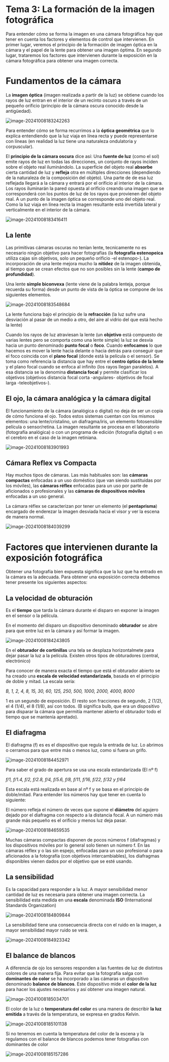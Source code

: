 # Tema 3: La formación de la imagen fotográfica

Para entender cómo se forma la imagen en una cámara fotográfica hay que tener en cuenta los factores y elementos de control que intervienen. En primer lugar, veremos el principio de la formación de imagen óptica en la cámara y el papel de la lente para obtener una imagen óptima. En segundo lugar, trataremos los factores que intervienen durante la exposición en la cámara fotográfica para obtener una imagen correcta.

# Fundamentos de la cámara

La **imagen óptica** (imagen realizada a partir de la luz) se obtiene cuando los rayos de luz entran en el interior de un recinto oscuro a través de un pequeño orificio (principio de la cámara oscura conocido desde la antigüedad).

![image-20241008183242263](img/image-20241008183242263.png)

Para entender cómo se forma recurrimos a la **óptica geométrica** que lo explica entendiendo que la luz viaja en línea recta y puede representarse con líneas (en realidad la luz tiene una naturaleza ondulatoria y corpuscular).

El **principio de la cámara oscura** dice así: Una **fuente de luz** (como el sol) emite rayos de luz en todas las direcciones, un conjunto de rayos inciden sobre el objeto real iluminándolo. La superficie del objeto real **absorbe** cierta cantidad de luz y **refleja** otra en múltiples direcciones (dependiendo de la naturaleza de la composición del objeto). Una parte de de esa luz reflejada llegará a la cámara y entrará por el orificio al interior de la cámara. Los rayos iluminarán la pared opuesta al orificio creando una imagen que se corresponderá con los puntos de luz de los rayos que provienen del objeto real. A un punto de la imagen óptica se corresponde uno del objeto real. Como la luz viaja en línea recta la imagen resultante está invertida lateral y verticalmente en el interior de la cámara.

![image-20241008183416411](img/image-20241008183416411.png)



## La lente

Las primitivas cámaras oscuras no tenían lente, tecnicamente no es necesario ningún objetivo para hacer fotografías (la **fotografía estenopeica** utiliza cajas sin objetivos, solo un pequeño orificio -el estenopo-). La incorporación de una lente mejora mucho la **nitidez** de la imagen obtenida, al tiempo que se crean efectos que no son posibles sin la lente (**campo de profundidad**).

Una lente **simple biconvexa** (lente viene de la palabra lenteja, porque recuerda su forma) desde un punto de vista de la óptica se compone de los siguientes elementos.

![image-20241008183548684](img/image-20241008183548684.png)

La lente funciona bajo el principio de la **refracción** (la luz sufre una desviación al pasar de un medio a otro, del aire al vidrio del que está hecho la lente)

Cuando los rayos de luz atraviesan la lente (un **objetivo** está compuesto de varias lentes pero se comporta como una lente simple) la luz se desvía hacia un punto denominado **punto focal** o **foco**. Cuando **enfocamos** lo que hacemos es mover la lente hacia delante o hacia detrás para conseguir que el foco coincida con el **plano focal** (donde está la película o el sensor). Se toma como referencia la distancia que hay entre el **centro óptico de la lente** y el plano focal cuando se enfoca al infinito (los rayos llegan paralelos). A esa distancia se la denomina **distancia focal** y permite clasificar los objetivos (objetivos distancia focal corta -angulares- objetivos de focal larga -teleobjetivos-).



## El ojo, la cámara analógica y la cámara digital

El funcionamiento de la cámara (analógica o digital) no deja de ser un copia de cómo funciona el ojo. Todos estos sistemas cuentan con los mismos elementos: una lente/cristalino, un diafragma/iris, un elemento fotosensible película o sensor/retina. La imagen resultante se procesa en el laboratorio (fotografía analógica) o con un programa de edición (fotografía digital) o en el cerebro en el caso de la imagen retiniana.

![image-20241008183901993](img/image-20241008183901993.png)



## Cámara Reflex vs Compacta

Hay muchos tipos de cámaras. Las más habituales son: las **cámaras compactas** enfocadas a un uso doméstico (que van siendo sustituidas por los móviles), las **cámaras réflex** enfocadas para un uso por parte de aficionados o profesionales y las **cámaras de dispositivos móviles** enfocadas a un uso general.

La cámara réflex se caracterizan por tener un elemento (el **pentaprisma**) encargado de enderezar la imagen desviada hacia el visor y ver la escena de manera normal.

![image-20241008184039299](img/image-20241008184039299.png)

# Factores que intervienen durante la exposición fotográfica

Obtener una fotografía bien expuesta significa que la luz que ha entrado en la cámara es la adecuada. Para obtener una exposición correcta debemos tener presente los siguientes aspectos:



## La velocidad de obturación

Es el **tiempo** que tarda la cámara durante el disparo en exponer la imagen en el sensor o la pélícula.

En el momento del disparo un dispositivo denominado **obturador** se abre para que entre luz en la cámara y así formar la imagen.

![image-20241008184243805](img/image-20241008184243805.png)

En el **obturador de cortinillas** una tela se desplaza horizontalmete para dejar pasar la luz a la película. Existen otros tipos de obturadores (central, electrónico)

Para conocer de manera exacta el tiempo que está el obturador abierto se ha creado una **escala de velocidad estandarizada**, basada en el principio de doble y mitad. La escala sería:

*B, 1, 2, 4, 8, 15, 30, 60, 125, 250, 500, 1000, 2000, 4000, 8000*

1 es un segundo de exposición. El resto son fracciones de segundo, 2 (1/2), el 4 (1/4), el 8 (1/8), así con todos. (B significa bulb, que era un dispositivo para disparar la cámara que permitía mantener abierto el obturador todo el tiempo que se mantenía apretado).



## El diafragma

El diafragma (f) es es el dispositivo que regula la entrada de luz. Lo abrimos o cerramos para que entre más o menos luz, como si fuera un grifo.

![image-20241008184452971](img/image-20241008184452971.png)

Para saber el grado de apertura se usa una escala estandarizada (El nº f)

*f/1, f/1.4, f/2, f/2.8, f/4, f/5.6, f/8, f/11, f/16, f/22, f/32 y f/64*

Esta escala está realizada en base al nº f y se basa en el principio de doble/mitad. Para entender los números hay que tener en cuenta lo siguiente:

El número refleja el número de veces que supone el **diámetro** del agujero dejado por el diafragma con respecto a la distancia focal. A un número más grande más pequeño es el orificio y menos luz deja pasar.

![image-20241008184659535](img/image-20241008184659535.png)

Muchas cámaras compactas disponen de pocos números f (diafragmas) y los dispositivos móviles por lo general solo tienen un número f. En las cámaras réflex y o las sin espejo, enfocadas para un uso profesional o para aficionados a la fotografía (con objetivos intercambiables), los diafragmas disponibles vienen dados por el objetivo que se esté usando.



## La sensibilidad 

Es la capacidad para responder a la luz. A mayor sensibilidad menor cantidad de luz es necesaria para obtener una imagen correcta. La sensibilidad esta medida en una **escala** denominada **ISO** (International Standards Organization)

![image-20241008184809844](img/image-20241008184809844.png)

La sensibilidad tiene una consecuencia directa con el ruido en la imagen, a mayor sensibilidad mayor ruido se verá.

![image-20241008184923342](img/image-20241008184923342.png)



## El balance de blancos

A diferencia de ojo los sensores responden a las fuentes de luz de distintos colores de una manera fija. Para evitar que la fotografía salga con **dominantes de color** se ha incorporado a las cámaras un dispositivo denominado **balance de blancos**. Este dispositivo mide el **color de la luz** para hacer los ajustes necesarios y así obtener una imagen natural.

![image-20241008185034701](img/image-20241008185034701.png)

El color de la luz o **temperatura del color** es una manera de describir **la luz emitida** a través de la temperatura, se expresa en grados Kelvin.

![image-20241008185101138](img/image-20241008185101138.png)

Si no tenemos en cuenta la temperatura del color de la escena y la regulamos con el balance de blancos podemos tener fotografías con dominantes de color

![image-20241008185157286](img/image-20241008185157286.png)

